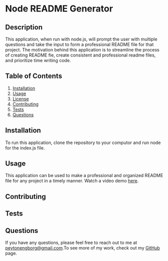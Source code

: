 # Node README Generator
  
  ## Description
  This application, when run with node.js, will prompt the user with multiple questions and take the input to form a professional README file for that project. The motivation behind this application is to streamline the process of creating README fie, create consistent and professional readme files, and prioritize time writing code.
  
## Table of Contents
1. [Installation](#installation)
2. [Usage](#usage)
3. [License](#license)
4. [Contributing](#contributing)
5. [Tests](#tests)
6. [Questions](#questions)

  ## Installation
  To run this application, clone the repository to your computor and run node for the index.js file.
  
  ## Usage
  This application can be used to make a professional and organized README file for any project in a timely manner.
  Watch a video demo [here](https://drive.google.com/file/d/1bUd6_hGjqmmSgdXMpvuU59fTY7bU9m3b/view).
  
  ## Contributing
  
  
  ## Tests
  
  
  ## Questions
If you have any questions, please feel free to reach out to me at [peytonengborg@gmail.com](mailto:peytonengborg@gmail.com).To see more of my work, check out my [GitHub](https://github.com/phechzzz) page.
